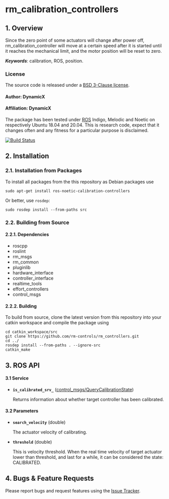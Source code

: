 # rm_calibration_controllers

## 1. Overview

Since the zero point of some actuators will change after power off, rm_calibration_controller will move at a certain speed after it is started until it reaches the mechanical limit, and the motor position will be reset to zero.

***Keywords***: calibration, ROS, position.

### License
The source code is released under a [ BSD 3-Clause license](http://192.168.0.100:7070/dynamicx/rm_gimbal_controllers/-/blob/master/LICENSE).
#### Author: DynamicX
#### Affiliation: DynamicX

The package has been tested under [ROS](https://www.ros.org/) Indigo, Melodic and Noetic on respectively Ubuntu 18.04 and 20.04. This is research code, expect that it changes often and any fitness for a particular purpose is disclaimed.

[![Build Status](http://rsl-ci.ethz.ch/buildStatus/icon?job=ros_best_practices)](http://rsl-ci.ethz.ch/job/ros_best_practices/)

## 2. Installation

### 2.1. Installation from Packages


To install all packages from the this repository as Debian packages use

    sudo apt-get install ros-noetic-calibration-controllers
    
Or better, use `rosdep`:

	sudo rosdep install --from-paths src

### 2.2. Building from Source

#### 2.2.1. Dependencies
* roscpp
* roslint
* rm_msgs
* rm_common
* pluginlib
* hardware_interface
* controller_interface
* realtime_tools
* effort_controllers
* control_msgs


#### 2.2.2. Building

To build from source, clone the latest version from this repository into your catkin workspace and compile the package using

	cd catkin_workspace/src
	git clone https://github.com/rm-controls/rm_controllers.git
	cd ../
	rosdep install --from-paths . --ignore-src
	catkin_make


## 3. ROS API

#### 3.1 Service
* **`is_calibrated_srv_`** ([control_msgs/QueryCalibrationState](http://docs.ros.org/en/api/control_msgs/html/srv/QueryCalibrationState.html))

	 Returns information about whether target controller has been calibrated.


#### 3.2 Parameters
* **`search_velocity`** (double)

	The actuator velocity of calibrating.

* **`threshold`** (double)

	This is velocity threshold. When the real time velocity of target actuator lower than threshold, and last for a while, it can be considered the state: CALIBRATED.


## 4. Bugs & Feature Requests

Please report bugs and request features using the [Issue Tracker](https://github.com/rm-controls/rm_controllers/issues).
